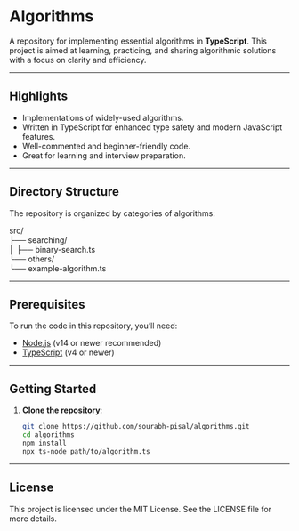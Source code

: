 # Algorithms

A repository for implementing essential algorithms in **TypeScript**. This project is aimed at learning, practicing, and sharing algorithmic solutions with a focus on clarity and efficiency.

---

## Highlights

- Implementations of widely-used algorithms.
- Written in TypeScript for enhanced type safety and modern JavaScript features.
- Well-commented and beginner-friendly code.
- Great for learning and interview preparation.

---

## Directory Structure

The repository is organized by categories of algorithms:

src/  
├── searching/  
│   ├── binary-search.ts  
└── others/  
    └── example-algorithm.ts  

---

## Prerequisites

To run the code in this repository, you’ll need:

- [Node.js](https://nodejs.org) (v14 or newer recommended)
- [TypeScript](https://www.typescriptlang.org) (v4 or newer)

---

## Getting Started

1. **Clone the repository**:
   ```bash
   git clone https://github.com/sourabh-pisal/algorithms.git
   cd algorithms
   npm install
   npx ts-node path/to/algorithm.ts
   ```
---

## License

This project is licensed under the MIT License. See the LICENSE file for more details.
